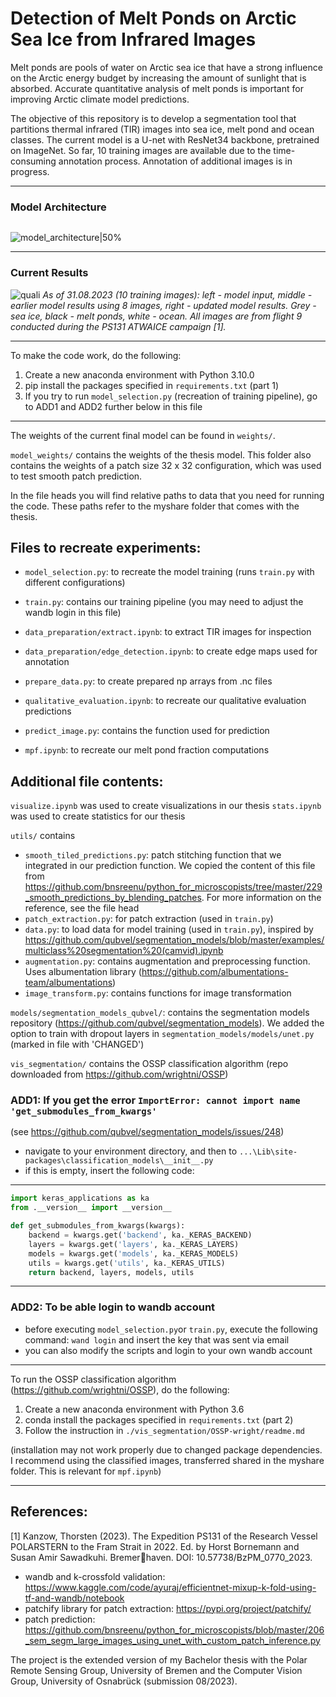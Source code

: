# Detection of Melt Ponds on Arctic Sea Ice from Infrared Images

Melt ponds are pools of water on Arctic sea ice that have a strong influence on the Arctic energy budget by increasing the amount of sunlight that is absorbed. Accurate quantitative analysis of melt ponds is important for improving Arctic climate model predictions.

The objective of this repository is to develop a segmentation tool that partitions thermal infrared (TIR) images into sea ice, melt pond and ocean classes. The current model is a U-net with ResNet34 backbone, pretrained on ImageNet. So far, 10 training images are available due to the time-consuming annotation process. Annotation of additional images is in progress.

---------------------------------------
### Model Architecture

<img scr="https://github.com/marlens123/ponds_extended/assets/80780236/84dde17c-6ecd-4608-af7f-7be75de84729" width="200">

![model_architecture|50%](https://github.com/marlens123/ponds_extended/assets/80780236/84dde17c-6ecd-4608-af7f-7be75de84729)

---------------------------------------
### Current Results

![quali](https://github.com/marlens123/ponds_extended/assets/80780236/5f67c223-b8e2-4c26-b8ab-8ae381015a77)
*As of 31.08.2023 (10 training images): left - model input, middle - earlier model results using 8 images, right - updated model results. Grey - sea ice, black - melt ponds, white - ocean. All images are from flight 9 conducted during the PS131 ATWAICE campaign [1].*


----------------------------------------

To make the code work, do the following:

1. Create a new anaconda environment with Python 3.10.0
2. pip install the packages specified in `requirements.txt` (part 1)
3. If you try to run `model_selection.py` (recreation of training pipeline), go to ADD1 and ADD2 further below in this file

---------------------------------------

The weights of the current final model can be found in `weights/`. 

`model_weights/` contains the weights of the thesis model. This folder also contains the weights of a patch size 32 x 32 configuration, which was used to test smooth patch prediction.

In the file heads you will find relative paths to data that you need for running the code. These paths refer to the myshare folder that comes with the thesis.


Files to recreate experiments:
---------------------------------
- `model_selection.py`: to recreate the model training (runs `train.py` with different configurations) 
- `train.py`: contains our training pipeline (you may need to adjust the wandb login in this file)

- `data_preparation/extract.ipynb`: to extract TIR images for inspection
- `data_preparation/edge_detection.ipynb`: to create edge maps used for annotation
- `prepare_data.py`: to create prepared np arrays from .nc files
- `qualitative_evaluation.ipynb`: to recreate our qualitative evaluation predictions
- `predict_image.py`: contains the function used for prediction
- `mpf.ipynb`: to recreate our melt pond fraction computations


Additional file contents:
-------------------------
`visualize.ipynb` was used to create visualizations in our thesis
`stats.ipynb` was used to create statistics for our thesis

`utils/` contains 
- `smooth_tiled_predictions.py`: patch stitching function that we integrated in our prediction function. We copied the content of this file from https://github.com/bnsreenu/python_for_microscopists/tree/master/229_smooth_predictions_by_blending_patches. For more information on the reference, see the file head
- `patch_extraction.py`: for patch extraction (used in `train.py`)
- `data.py`: to load data for model training (used in `train.py`), inspired by https://github.com/qubvel/segmentation_models/blob/master/examples/multiclass%20segmentation%20(camvid).ipynb 
- `augmentation.py`: contains augmentation and preprocessing function. Uses albumentation library (https://github.com/albumentations-team/albumentations)
- `image_transform.py`: contains functions for image transformation


`models/segmentation_models_qubvel/`: contains the segmentation models repository (https://github.com/qubvel/segmentation_models). We added the option to train with dropout layers in `segmentation_models/models/unet.py` (marked in file with 'CHANGED')

`vis_segmentation/` contains the OSSP classification algorithm (repo downloaded from https://github.com/wrightni/OSSP)


### <a id="Error1"></a>ADD1: If you get the error `ImportError: cannot import name 'get_submodules_from_kwargs'`

(see https://github.com/qubvel/segmentation_models/issues/248)

- navigate to your environment directory, and then to `...\Lib\site-packages\classification_models\__init__.py`
- if this is empty, insert the following code:

------------------------------------------------------
```python
import keras_applications as ka
from .__version__ import __version__

def get_submodules_from_kwargs(kwargs):
    backend = kwargs.get('backend', ka._KERAS_BACKEND)
    layers = kwargs.get('layers', ka._KERAS_LAYERS)
    models = kwargs.get('models', ka._KERAS_MODELS)
    utils = kwargs.get('utils', ka._KERAS_UTILS)
    return backend, layers, models, utils
```
------------------------------------------------------

### <a id="Error2"></a>ADD2: To be able login to wandb account

- before executing `model_selection.py`or `train.py`, execute the following command: `wand login` and insert the key that was sent via email
- you can also modify the scripts and login to your own wandb account

------------------------------------------------------

To run the OSSP classification algorithm (https://github.com/wrightni/OSSP), do the following:

1. Create a new anaconda environment with Python 3.6
2. conda install the packages specified in `requirements.txt` (part 2)
3. Follow the instruction in `./vis_segmentation/OSSP-wright/readme.md`

(installation may not work properly due to changed package dependencies. I recommend using the classified images, transferred shared in the myshare folder. This is relevant for `mpf.ipynb`)

----------------------------
References:
-----------------------------
[1] Kanzow, Thorsten (2023). The Expedition PS131 of the Research Vessel POLARSTERN to the
Fram Strait in 2022. Ed. by Horst Bornemann and Susan Amir Sawadkuhi. Bremerhaven. DOI: 10.57738/BzPM\_0770\_2023.

- wandb and k-crossfold validation: https://www.kaggle.com/code/ayuraj/efficientnet-mixup-k-fold-using-tf-and-wandb/notebook
- patchify library for patch extraction: https://pypi.org/project/patchify/
- patch prediction: https://github.com/bnsreenu/python_for_microscopists/blob/master/206_sem_segm_large_images_using_unet_with_custom_patch_inference.py


The project is the extended version of my Bachelor thesis with the Polar Remote Sensing Group, University of Bremen and the Computer Vision Group, University of Osnabrück (submission 08/2023).
